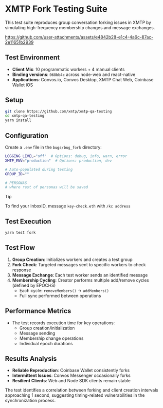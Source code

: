 # XMTP Fork Testing Suite

This test suite reproduces group conversation forking issues in XMTP by simulating high-frequency membership changes and message exchanges.

https://github.com/user-attachments/assets/e4842b28-e1c4-4a6c-87ac-2e11651b2939

## Test Environment

- **Client Mix**: 10 programmatic workers + 4 manual clients
- **Binding versions**: `068bb4c` across node-web and react-native
- **Applications**: Convos.io, Convos Desktop, XMTP Chat Web, Coinbase Wallet iOS

## Setup

```bash
git clone https://github.com/xmtp/xmtp-qa-testing
cd xmtp-qa-testing
yarn install
```

## Configuration

Create a `.env` file in the `bugs/bug_fork` directory:

```bash
LOGGING_LEVEL="off"  # Options: debug, info, warn, error
XMTP_ENV="production"  # Options: production, dev

# Auto-populated during testing
GROUP_ID=""

# PERSONAS
# where rest of personas will be saved
```

> [!TIP]
> To find your InboxID, message `key-check.eth` with `/kc address`

## Test Execution

```bash
yarn test fork
```

## Test Flow

1. **Group Creation**: Initializes workers and creates a test group
2. **Fork Check**: Targeted messages sent to specific workers to check response
3. **Message Exchange**: Each test worker sends an identified message
4. **Membership Cycling**: Creator performs multiple add/remove cycles (defined by EPOCHS)
   - Each cycle: `removeMembers()` → `addMembers()`
   - Full sync performed between operations

## Performance Metrics

- The test records execution time for key operations:
  - Group creation/initialization
  - Message sending
  - Membership change operations
  - Individual epoch durations

## Results Analysis

- **Reliable Reproduction**: Coinbase Wallet consistently forks
- **Intermittent Issues**: Convos Messenger occasionally forks
- **Resilient Clients**: Web and Node SDK clients remain stable

The test identifies a correlation between forking and client creation intervals approaching 1 second, suggesting timing-related vulnerabilities in the synchronization process.
